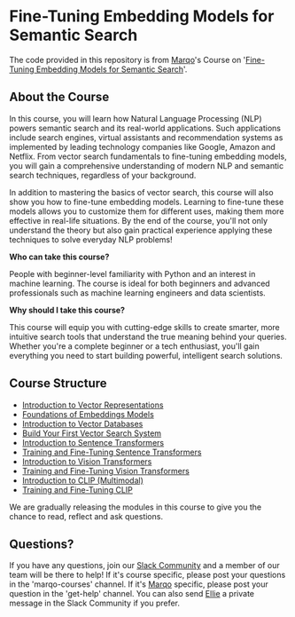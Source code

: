 # Fine-Tuning Embedding Models for Semantic Search

The code provided in this repository is from [Marqo](https://www.marqo.ai/)'s Course on '[Fine-Tuning Embedding Models for Semantic Search](https://www.marqo.ai/courses/fine-tuning-embedding-models)'. 

## About the Course
In this course, you will learn how Natural Language Processing (NLP) powers semantic search and its real-world applications. Such applications include search engines, virtual assistants and recommendation systems as implemented by leading technology companies like Google, Amazon and Netflix. From vector search fundamentals to fine-tuning embedding models, you will gain a comprehensive understanding of modern NLP and semantic search techniques, regardless of your background.

In addition to mastering the basics of vector search, this course will also show you how to fine-tune embedding models. Learning to fine-tune these models allows you to customize them for different uses, making them more effective in real-life situations. By the end of the course, you'll not only understand the theory but also gain practical experience applying these techniques to solve everyday NLP problems!

**Who can take this course?**

People with beginner-level familiarity with Python and an interest in machine learning. The course is ideal for both beginners and advanced professionals such as machine learning engineers and data scientists.

**Why should I take this course?**

This course will equip you with cutting-edge skills to create smarter, more intuitive search tools that understand the true meaning behind your queries. Whether you're a complete beginner or a tech enthusiast, you'll gain everything you need to start building powerful, intelligent search solutions.

## Course Structure
* [Introduction to Vector Representations](https://www.marqo.ai/course/introduction-to-vector-embeddings)
* [Foundations of Embeddings Models](https://www.marqo.ai/course/foundations-of-embedding-models)
* [Introduction to Vector Databases](https://www.marqo.ai/course/introduction-to-vector-databases)
* [Build Your First Vector Search System](https://www.marqo.ai/course/build-your-first-vector-search-application)
* [Introduction to Sentence Transformers](https://www.marqo.ai/course/introduction-to-sentence-transformers)
* [Training and Fine-Tuning Sentence Transformers](https://www.marqo.ai/course/training-fine-tuning-sentence-transformers)
* [Introduction to Vision Transformers](https://www.marqo.ai/course/introduction-to-vision-transformers)
* [Training and Fine-Tuning Vision Transformers](https://www.marqo.ai/course/training-and-fine-tuning-vision-transformers)
* [Introduction to CLIP (Multimodal)](https://www.marqo.ai/course/introduction-to-clip-and-multimodal-models)
* [Training and Fine-Tuning CLIP](https://www.marqo.ai/course/fine-tuning-clip-models)

We are gradually releasing the modules in this course to give you the chance to read, reflect and ask questions.

## Questions?
If you have any questions, join our [Slack Community](https://join.slack.com/t/marqo-community/shared_invite/zt-2iab0260n-QJrZLUSOJYUifVxf964Gdw) and a member of our team will be there to help! If it's course specific, please post your questions in the 'marqo-courses' channel. If it's [Marqo](https://www.marqo.ai/) specific, please post your question in the 'get-help' channel. You can also send [Ellie](https://github.com/ellie-sleightholm) a private message in the Slack Community if you prefer.
